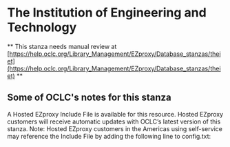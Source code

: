 # The Institution of Engineering and Technology
** This stanza needs manual review at [https://help.oclc.org/Library_Management/EZproxy/Database_stanzas/theiet](https://help.oclc.org/Library_Management/EZproxy/Database_stanzas/theiet) **

## Some of OCLC's notes for this stanza

A Hosted EZproxy Include File is available for this resource. Hosted EZproxy customers will receive automatic updates with OCLC&rsquo;s latest version of this stanza. Note: Hosted EZproxy customers in the Americas using self-service may reference the Include File by adding the following line to config.txt:

&nbsp;
